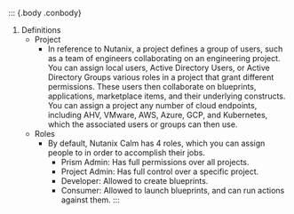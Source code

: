 ::: {.body .conbody}
1. Definitions
	-	Project
		-	In reference to Nutanix, a project defines a group of users, such as a team of engineers collaborating on an engineering project. You can assign local users, Active Directory Users, or Active Directory Groups various roles in a project that grant different permissions. These users then collaborate on blueprints, applications, marketplace items, and their underlying constructs. You can assign a project any number of cloud endpoints, including AHV, VMware, AWS, Azure, GCP, and Kubernetes, which the associated users or groups can then use.
	-	Roles
		-	By default, Nutanix Calm has 4 roles, which you can assign people to in order to accomplish their jobs.
			-	Prism Admin: Has full permissions over all projects.
			-	Project Admin:	Has full control over a specific project.
			-	Developer:	Allowed to create blueprints.
			-	Consumer:	Allowed to launch blueprints, and can run actions against them.
:::